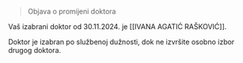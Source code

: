> Objava o promijeni doktora

Vaš izabrani doktor od 30.11.2024. je [[IVANA AGATIĆ RAŠKOVIĆ]]. 

Doktor je izabran po službenoj dužnosti, dok ne izvršite osobno izbor drugog doktora.
